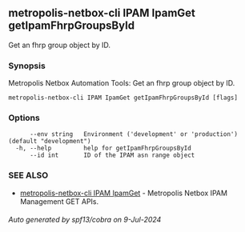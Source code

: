 ## metropolis-netbox-cli IPAM IpamGet getIpamFhrpGroupsById

Get an fhrp group object by ID.

### Synopsis


Metropolis Netbox Automation Tools:
  Get an fhrp group object by ID.

```
metropolis-netbox-cli IPAM IpamGet getIpamFhrpGroupsById [flags]
```

### Options

```
      --env string   Environment ('development' or 'production') (default "development")
  -h, --help         help for getIpamFhrpGroupsById
      --id int       ID of the IPAM asn range object
```

### SEE ALSO

* [metropolis-netbox-cli IPAM IpamGet]()	 - Metropolis Netbox IPAM Management GET APIs.

###### Auto generated by spf13/cobra on 9-Jul-2024
